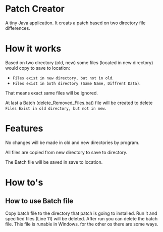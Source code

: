 # Patch Creator
A tiny Java application. It creats a patch based on two directory file differences.

# How it works
Based on two directory (old, new) some files (located in new directory) would copy to save to location:
* `Files exist in new directory, but not in old`.
* `Files exist in both directory (Same Name, Diffrent Data)`.

That means exact same files will be ignored.

At last a Batch (delete_Removed_Files.bat) file will be created to delete `Files Exist in old directory, but not in new`.

# Features
No changes will be made in old and new directories by program.

All files are copied from new directory to save to directory.

The Batch file will be saved in save to location.

# How to's

## How to use Batch file
Copy batch file to the directory that patch is going to installed. Run it and specified files (Line 11) will be deleted. After run you can delete the batch file.
This file is runable in Windows. for the other os there are some ways.
